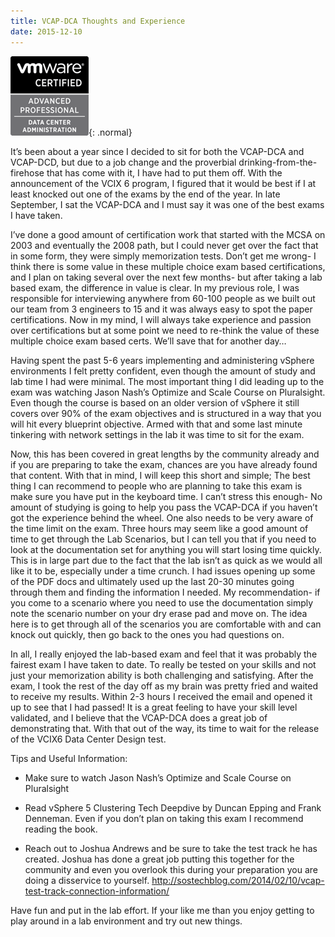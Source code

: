 ```yaml
---
title: VCAP-DCA Thoughts and Experience
date: 2015-12-10
---
```

![Desktop View](/assets/img/logos/vcap_dca.png){: .normal}

It’s been about a year since I decided to sit for both the VCAP-DCA and VCAP-DCD, but due to a job change and the proverbial drinking-from-the-firehose that has come with it, I have had to put them off. With the announcement of the VCIX 6 program, I figured that it would be best if I at least knocked out one of the exams by the end of the year. In late September, I sat the VCAP-DCA and I must say it was one of the best exams I have taken.

I’ve done a good amount of certification work that started with the MCSA on 2003 and eventually the 2008 path, but I could never get over the fact that in some form, they were simply memorization tests. Don’t get me wrong- I think there is some value in these multiple choice exam based certifications, and I plan on taking several over the next few months- but after taking a lab based exam, the difference in value is clear. In my previous role, I was responsible for interviewing anywhere from 60-100 people as we built out our team from 3 engineers to 15 and it was always easy to spot the paper certifications. Now in my mind, I will always take experience and passion over certifications but at some point we need to re-think the value of these multiple choice exam based certs. We’ll save that for another day…

Having spent the past 5-6 years implementing and administering vSphere environments I felt pretty confident, even though the amount of study and lab time I had were minimal. The most important thing I did leading up to the exam was watching Jason Nash’s Optimize and Scale Course on Pluralsight. Even though the course is based on an older version of vSphere it still covers over 90% of the exam objectives and is structured in a way that you will hit every blueprint objective. Armed with that and some last minute tinkering with network settings in the lab it was time to sit for the exam.

Now, this has been covered in great lengths by the community already and if you are preparing to take the exam, chances are you have already found that content. With that in mind, I will keep this short and simple; The best thing I can recommend to people who are planning to take this exam is make sure you have put in the keyboard time. I can’t stress this enough- No amount of studying is going to help you pass the VCAP-DCA if you haven’t got the experience behind the wheel. One also needs to be very aware of the time limit on the exam. Three hours may seem like a good amount of time to get through the Lab Scenarios, but I can tell you that if you need to look at the documentation set for anything you will start losing time quickly. This is in large part due to the fact that the lab isn’t as quick as we would all like it to be, especially under a time crunch. I had issues opening up some of the PDF docs and ultimately used up the last 20-30 minutes going through them and finding the information I needed. My recommendation- if you come to a scenario where you need to use the documentation simply note the scenario number on your dry erase pad and move on. The idea here is to get through all of the scenarios you are comfortable with and can knock out quickly, then go back to the ones you had questions on.

In all, I really enjoyed the lab-based exam and feel that it was probably the fairest exam I have taken to date. To really be tested on your skills and not just your memorization ability is both challenging and satisfying. After the exam, I took the rest of the day off as my brain was pretty fried and waited to receive my results. Within 2-3 hours I received the email and opened it up to see that I had passed! It is a great feeling to have your skill level validated, and I believe that the VCAP-DCA does a great job of demonstrating that. With that out of the way, its time to wait for the release of the VCIX6 Data Center Design test.

Tips and Useful Information:

- Make sure to watch Jason Nash’s Optimize and Scale Course on Pluralsight

- Read vSphere 5 Clustering Tech Deepdive by Duncan Epping and Frank Denneman. Even if you don’t plan on taking this exam I recommend reading the book.

- Reach out to Joshua Andrews and be sure to take the test track he has created. Joshua has done a great job putting this together for the community and even you overlook this during your preparation you are doing a disservice to yourself. http://sostechblog.com/2014/02/10/vcap-test-track-connection-information/

Have fun and put in the lab effort. If your like me than you enjoy getting to play around in a lab environment and try out new things.